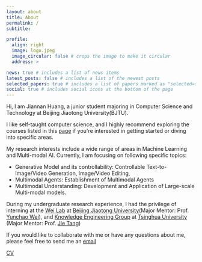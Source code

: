 ```yaml
---
layout: about
title: About
permalink: /
subtitle:

profile:
  align: right
  image: logo.jpeg
  image_circular: false # crops the image to make it circular
  address: >

news: true # includes a list of news items
latest_posts: false # includes a list of the newest posts
selected_papers: true # includes a list of papers marked as "selected={true}"
social: true # includes social icons at the bottom of the page
---
```


Hi, I am Jiannan Huang, a junior student majoring in Computer Science and Technology at Beijing Jiaotong University(BJTU).

I like self-taught computer science, and I highly recommend exploring the courses listed in this [page](https://rbrq03.github.io/blog/2023/self-taught/) if you're interested in getting started or diving into specific areas.

My research interests include a wide range of areas in Machine Learning and Multi-modal AI. Currently, I am focusing on following specific topics:

* Generative Model and its controllability: Controllable Text-to-Image/Video Generation, Image/Video Editing,
* Multimodal Agents: Establishment of Multimodal Agents
* Multimodal Understanding: Development and Application of Large-scale Multi-modal models.

During my undergraduate research experience, I had the privilege of interning at the [Wei Lab](https://weiyc.github.io) at [Beijing Jiaotong University](https://www.bjtu.edu.cn)(Major Mentor: Prof. [Yunchao Wei](https://weiyc.github.io)), and [Knowledge Engineering Group](http://keg.cs.tsinghua.edu.cn) at [Tsinghua University](http://tsinghua.edu.cn) (Major Mentor: Prof. [Jie Tang](http://keg.cs.tsinghua.edu.cn/jietang/))

If you would like to collaborate with me or have any questions about me, please feel free to send me an [email](mailto:jiannan2003@gmail.com)

[CV](https://drive.google.com/file/d/1acdtXJEjeHUA_t2fSEJbF0JUaoIoHnG2/view?usp=sharing)

